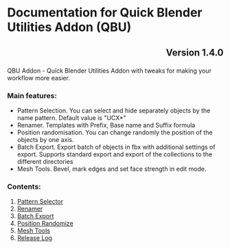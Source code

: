 # Documentation for Quick Blender Utilities Addon (QBU)
## <p align="right">Version 1.4.0</p>

QBU Addon - Quick Blender Utilities Addon with tweaks for making your workflow more easier.

### Main features:

- Pattern Selection. You can select and hide separately objects by the name pattern. Default value is "UCX*"
- Renamer. Templates with Prefix, Base name and Suffix formula
- Position randomisation. You can change randomly the position of the objects by one axis.
- Batch Export. Export batch of objects in fbx with additional settings of export. Supports standard export and export of the collections to the different directories
- Mesh Tools. Bevel, mark edges and set face strength in edit mode.

### Contents:

1. [Pattern Selector](PATTERN_SELECTOR.md)
2. [Renamer](RENAMER.md)
3. [Batch Export](BATCH_EXPORT.md)
4. [Position Randomize](POSITION_RANDOMIZE.md)
5. [Mesh Tools](MESH_TOOLS.md)
6. [Release Log](RELEASE_LOG.md)